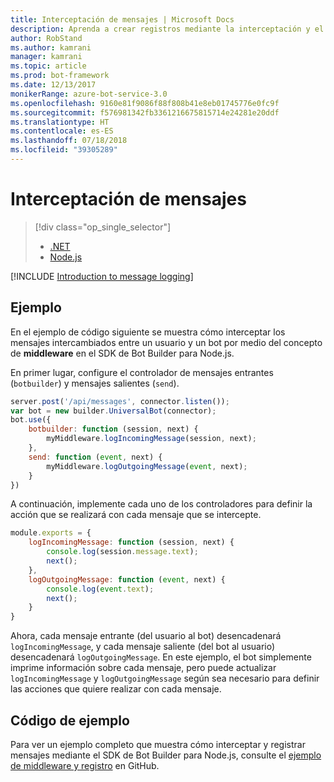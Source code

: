 ```yaml
---
title: Interceptación de mensajes | Microsoft Docs
description: Aprenda a crear registros mediante la interceptación y el procesamiento de intercambios de información con el SDK de Bot Builder para Node.js.
author: RobStand
ms.author: kamrani
manager: kamrani
ms.topic: article
ms.prod: bot-framework
ms.date: 12/13/2017
monikerRange: azure-bot-service-3.0
ms.openlocfilehash: 9160e81f9086f88f808b41e8eb01745776e0fc9f
ms.sourcegitcommit: f576981342fb3361216675815714e24281e20ddf
ms.translationtype: HT
ms.contentlocale: es-ES
ms.lasthandoff: 07/18/2018
ms.locfileid: "39305289"
---
```

# <a name="intercept-messages"></a>Interceptación de mensajes
> [!div class="op_single_selector"]
> - [.NET](../dotnet/bot-builder-dotnet-middleware.md)
> - [Node.js](../nodejs/bot-builder-nodejs-intercept-messages.md)

[!INCLUDE [Introduction to message logging](../includes/snippet-message-logging-intro.md)]

## <a name="example"></a>Ejemplo

En el ejemplo de código siguiente se muestra cómo interceptar los mensajes intercambiados entre un usuario y un bot por medio del concepto de **middleware** en el SDK de Bot Builder para Node.js. 

En primer lugar, configure el controlador de mensajes entrantes (`botbuilder`) y mensajes salientes (`send`).

```javascript
server.post('/api/messages', connector.listen());
var bot = new builder.UniversalBot(connector);
bot.use({
    botbuilder: function (session, next) {
        myMiddleware.logIncomingMessage(session, next);
    },
    send: function (event, next) {
        myMiddleware.logOutgoingMessage(event, next);
    }
})
```

A continuación, implemente cada uno de los controladores para definir la acción que se realizará con cada mensaje que se intercepte.

```javascript
module.exports = {
    logIncomingMessage: function (session, next) {
        console.log(session.message.text);
        next();
    },
    logOutgoingMessage: function (event, next) {
        console.log(event.text);
        next();
    }
}
```

Ahora, cada mensaje entrante (del usuario al bot) desencadenará `logIncomingMessage`, y cada mensaje saliente (del bot al usuario) desencadenará `logOutgoingMessage`.
En este ejemplo, el bot simplemente imprime información sobre cada mensaje, pero puede actualizar `logIncomingMessage` y `logOutgoingMessage` según sea necesario para definir las acciones que quiere realizar con cada mensaje. 

## <a name="sample-code"></a>Código de ejemplo

Para ver un ejemplo completo que muestra cómo interceptar y registrar mensajes mediante el SDK de Bot Builder para Node.js, consulte el <a href="https://github.com/Microsoft/BotBuilder-Samples/tree/master/Node/capability-middlewareLogging" target="_blank">ejemplo de middleware y registro</a> en GitHub.
